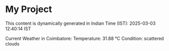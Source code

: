 # My Project

This content is dynamically generated in Indian Time (IST): 2025-03-03 12:40:14 IST


Current Weather in Coimbatore:
Temperature: 31.88 °C
Condition: scattered clouds
